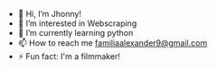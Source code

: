 - 👋 Hi, I’m Jhonny!
- 👀 I’m interested in Webscraping
- 🌱 I’m currently learning python
- 📫 How to reach me familiaalexander9@gmail.com
- ⚡ Fun fact: I'm a filmmaker!

<!---
jhontotomato/jhontotomato is a ✨ special ✨ repository because its `README.md` (this file) appears on your GitHub profile.
You can click the Preview link to take a look at your changes.
--->
